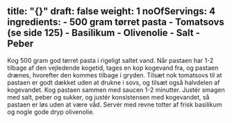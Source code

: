 title: "{}"
draft: false
weight: 1
noOfServings: 4
ingredients:
	- 500 gram tørret pasta
	- Tomatsovs (se side 125)
	- Basilikum
	- Olivenolie
	- Salt
	- Peber
---

Kog 500 gram god tørret pasta i rigeligt saltet vand. Når pastaen har
1-2 tilbage af den vejledende kogetid, tages en kop kogevand fra, og
pastaen drænes, hvorefter den kommes tilbage i gryden. Tilsæt nok
tomatsovs til at pastaen er godt dækket uden at drukne i sovs, og tilsæt
også halvdelen af kogevandet. Kog pastaen sammen med saucen 1-2
minutter. Justér smagen med salt, peber og sukker, og justér
konsistensen med kogevandet, så pastaen er løs uden at være våd. Servér
med revne totter af frisk basilikum og nogle gode dryp olivenolie.

